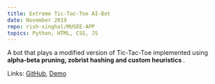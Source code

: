 ```yaml
---
title: Extreme Tic-Tac-Toe AI-Bot
date: November 2019
repo: rish-singhal/MUSEE-APP
topics: Python, HTML, CSS, JS
---
```


<div class="row">
  <div class="col-md-8">
<!--     <p class="lead">
      Character-level language models with recurrent neural networks in Keras.
    </p> -->
    <p>
       A bot that plays a modified version of Tic-Tac-Toe implemented using <b>alpha-beta pruning, zobrist hashing and custom heuristics </b>.
    </p>
    <!-- <p>
      A really interesting application was training this network on a corpus of
      folk music, from which it could compose new music fairly well. The website
      linked below has a demo running in your browser.
    </p> -->
    <p class="font-weight-bold">
      Links:
      <a href="https://github.com/rish-singhal/MUSEE-APP">GitHub</a>,
      <a href="https://museer.herokuapp.com/">Demo</a>
    </p>
  </div>
<!--   <div class="col-md-4">
    <a href="/assets/images/char-rnn-keras.png">
      <img
        class="img-fluid"
        alt="Neural network music composition"
        src="/assets/images/char-rnn-keras.png"
      />
    </a>
  </div> -->
</div>
